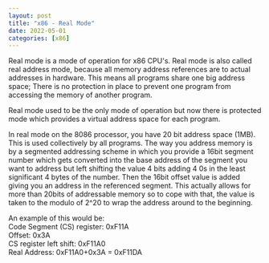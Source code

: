 ```yaml
---
layout: post
title: "x86 - Real Mode"
date: 2022-05-01
categories: [x86]
---
```

  
Real mode is a mode of operation for x86 CPU's. Real mode is also called real 
address mode, because all memory address references are to actual addresses in 
hardware. This means all programs share one big address space; There is no 
protection in place to prevent one program from accessing the memory of another
program.     
   
Real mode used to be the only mode of operation but now there is protected mode 
which provides a virtual address space for each program.  
  
In real mode on the 8086 processor, you have 20 bit address space (1MB). This is 
used collectively by all programs. The way you address memory is by a segmented
addressing scheme in which you provide a 16bit segment number which gets 
converted into the base address of the segment you want to address but left 
shifting the value 4 bits adding 4 0s in the least significant 4 bytes of the 
number. Then the 16bit offset value is added giving you an address in the 
referenced segment. This actually allows for more than 20bits of addressable 
memory so to cope with that, the value is taken to the modulo of 2^20 to wrap
the address around to the beginning.    
    
An example of this would be:     
Code Segment (CS) register: 0xF11A    
Offset: 0x3A     
CS register left shift: 0xF11A0     
Real Address: 0xF11A0+0x3A = 0xF11DA     
